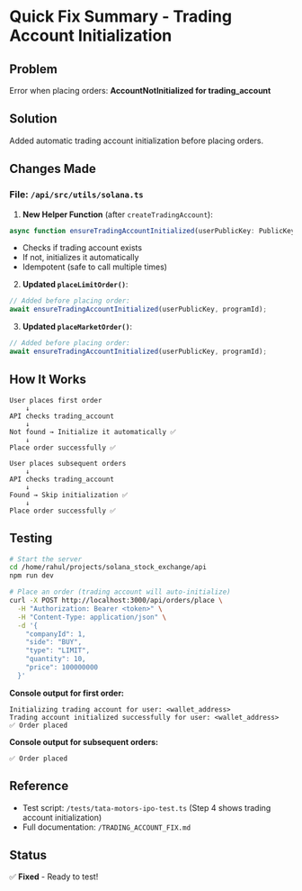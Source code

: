 # Quick Fix Summary - Trading Account Initialization

## Problem
Error when placing orders: **AccountNotInitialized for trading_account**

## Solution
Added automatic trading account initialization before placing orders.

## Changes Made

### File: `/api/src/utils/solana.ts`

1. **New Helper Function** (after `createTradingAccount`):
```typescript
async function ensureTradingAccountInitialized(userPublicKey: PublicKey, programId: PublicKey)
```
- Checks if trading account exists
- If not, initializes it automatically
- Idempotent (safe to call multiple times)

2. **Updated `placeLimitOrder()`**:
```typescript
// Added before placing order:
await ensureTradingAccountInitialized(userPublicKey, programId);
```

3. **Updated `placeMarketOrder()`**:
```typescript
// Added before placing order:
await ensureTradingAccountInitialized(userPublicKey, programId);
```

## How It Works

```
User places first order
    ↓
API checks trading_account
    ↓
Not found → Initialize it automatically ✅
    ↓
Place order successfully ✅
```

```
User places subsequent orders
    ↓
API checks trading_account
    ↓
Found → Skip initialization ✅
    ↓
Place order successfully ✅
```

## Testing

```bash
# Start the server
cd /home/rahul/projects/solana_stock_exchange/api
npm run dev

# Place an order (trading account will auto-initialize)
curl -X POST http://localhost:3000/api/orders/place \
  -H "Authorization: Bearer <token>" \
  -H "Content-Type: application/json" \
  -d '{
    "companyId": 1,
    "side": "BUY",
    "type": "LIMIT",
    "quantity": 10,
    "price": 100000000
  }'
```

**Console output for first order:**
```
Initializing trading account for user: <wallet_address>
Trading account initialized successfully for user: <wallet_address>
✅ Order placed
```

**Console output for subsequent orders:**
```
✅ Order placed
```

## Reference
- Test script: `/tests/tata-motors-ipo-test.ts` (Step 4 shows trading account initialization)
- Full documentation: `/TRADING_ACCOUNT_FIX.md`

## Status
✅ **Fixed** - Ready to test!
